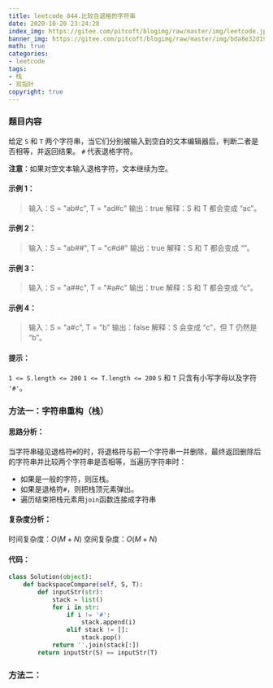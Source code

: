 ```yaml
---
title: leetcode 844.比较含退格的字符串
date: 2020-10-20 23:24:28
index_img: https://gitee.com/pitcoft/blogimg/raw/master/img/leetcode.jpg
banner_img: https://gitee.com/pitcoft/blogimg/raw/master/img/bda8e32d19707e8ac881c6a8ee9cd733.jpg
math: true
categories:
- leetcode
tags:
- 栈
- 双指针
copyright: true
---
```

### 题目内容

给定 `S` 和 `T` 两个字符串，当它们分别被输入到空白的文本编辑器后，判断二者是否相等，并返回结果。 `#` 代表退格字符。

**注意**：如果对空文本输入退格字符，文本继续为空。

#### 示例 1：
> 输入：S = "ab#c", T = "ad#c"
> 输出：true
> 解释：S 和 T 都会变成 “ac”。

#### 示例 2：
> 输入：S = "ab##", T = "c#d#"
> 输出：true
> 解释：S 和 T 都会变成 “”。

#### 示例 3：
> 输入：S = "a##c", T = "#a#c"
> 输出：true
> 解释：S 和 T 都会变成 “c”。

#### 示例 4：
> 输入：S = "a#c", T = "b"
> 输出：false
> 解释：S 会变成 “c”，但 T 仍然是 “b”。

#### 提示：
`1 <= S.length <= 200`
`1 <= T.length <= 200`
`S` 和 `T` 只含有小写字母以及字符` '#'`。


### 方法一：字符串重构（栈）
#### 思路分析：
当字符串碰见退格符`#`的时，将退格符与前一个字符串一并删除，最终返回删除后的字符串并比较两个字符串是否相等，当遍历字符串时：
- 如果是一般的字符，则压栈。
- 如果是退格符`#`，则把栈顶元素弹出。
- 遍历结束把栈元素用`join`函数连接成字符串

#### 复杂度分析：
时间复杂度：$O(M+N)$
空间复杂度：$O(M+N)$

#### 代码：
```python
class Solution(object):
    def backspaceCompare(self, S, T):
        def inputStr(str):
            stack = list()
            for i in str:
                if i != '#':
                    stack.append(i)
                elif stack != []:
                    stack.pop()
            return ''.join(stack[:])
        return inputStr(S) == inputStr(T)
```
### 方法二：
